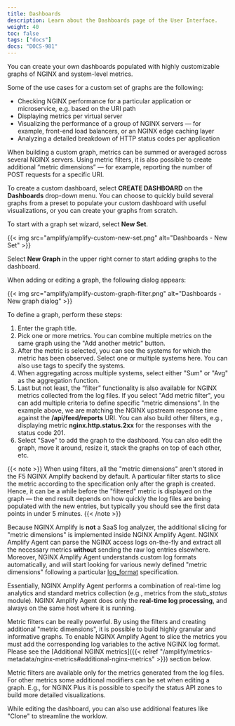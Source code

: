 ```yaml
---
title: Dashboards
description: Learn about the Dashboards page of the User Interface.
weight: 40
toc: false
tags: ["docs"]
docs: "DOCS-981"
---
```


You can create your own dashboards populated with highly customizable graphs of NGINX and system-level metrics.

Some of the use cases for a custom set of graphs are the following:

  * Checking NGINX performance for a particular application or microservice, e.g. based on the URI path
  * Displaying metrics per virtual server
  * Visualizing the performance of a group of NGINX servers — for example, front-end load balancers, or an NGINX edge caching layer
  * Analyzing a detailed breakdown of HTTP status codes per application

When building a custom graph, metrics can be summed or averaged across several NGINX servers. Using metric filters, it is also possible to create additional “metric dimensions” — for example, reporting the number of POST requests for a specific URI.

To create a custom dashboard, select **CREATE DASHBOARD** on the **Dashboards** drop-down menu. You can choose to quickly build several graphs from a preset to populate your custom dashboard with useful visualizations, or you can create your graphs from scratch.

To start with a graph set wizard, select **New Set**.

{{< img src="amplify/amplify-custom-new-set.png" alt="Dashboards - New Set" >}}

Select **New Graph** in the upper right corner to start adding graphs to the dashboard.

When adding or editing a graph, the following dialog appears:

{{< img src="amplify/amplify-custom-graph-filter.png" alt="Dashboards - New graph dialog" >}}

To define a graph, perform these steps:

  1. Enter the graph title.
  2. Pick one or more metrics. You can combine multiple metrics on the same graph using the "Add another metric" button.
  3. After the metric is selected, you can see the systems for which the metric has been observed. Select one or multiple systems here. You can also use tags to specify the systems.
  4. When aggregating across multiple systems, select either "Sum" or "Avg" as the aggregation function.
  5. Last but not least, the “filter” functionality is also available for NGINX metrics collected from the log files. If you select "Add metric filter", you can add multiple criteria to define specific "metric dimensions". In the example above, we are matching the NGINX upstream response time against the **/api/feed/reports** URI. You can also build other filters, e.g., displaying metric **nginx.http.status.2xx** for the responses with the status code 201.
  6. Select "Save" to add the graph to the dashboard. You can also edit the graph, move it around, resize it, stack the graphs on top of each other, etc.

{{< note >}} When using filters, all the "metric dimensions" aren't stored in the F5 NGINX Amplify backend by default. A particular filter starts to slice the metric according to the specification only after the graph is created. Hence, it can be a while before the "filtered" metric is displayed on the graph — the end result depends on how quickly the log files are being populated with the new entries, but typically you should see the first data points in under 5 minutes. {{< /note >}}

Because NGINX Amplify is **not** a SaaS log analyzer, the additional slicing for "metric dimensions" is implemented inside NGINX Amplify Agent. NGINX Amplify Agent can parse the NGINX access logs on-the-fly and extract all the necessary metrics **without** sending the raw log entries elsewhere. Moreover, NGINX Amplify Agent understands custom log formats automatically, and will start looking for various newly defined "metric dimensions" following a particular [log_format](http://nginx.org/en/docs/http/ngx_http_log_module.html#log_format) specification.

Essentially, NGINX Amplify Agent performs a combination of real-time log analytics and standard metrics collection (e.g., metrics from the *stub_status* module). NGINX Amplify Agent does only the **real-time log processing**, and always on the same host where it is running.

Metric filters can be really powerful. By using the filters and creating additional "metric dimensions", it is possible to build highly granular and informative graphs. To enable NGINX Amplify Agent to slice the metrics you must add the corresponding log variables to the active NGINX log format. Please see the [Additional NGINX metrics]({{< relref "/amplify/metrics-metadata/nginx-metrics#additional-nginx-metrics" >}}) section below.

Metric filters are available only for the metrics generated from the log files. For other metrics some additional modifiers can be set when editing a graph. E.g., for NGINX Plus it is possible to specify the status API zones to build more detailed visualizations.

While editing the dashboard, you can also use additional features like "Clone" to streamline the worklow.
